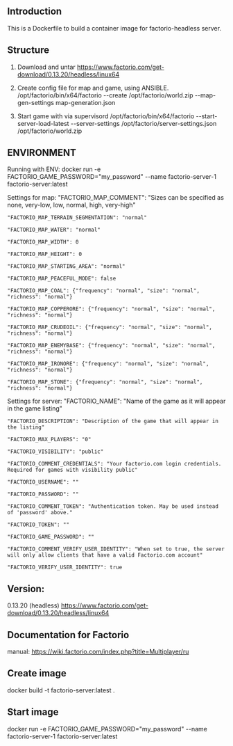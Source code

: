 ## Introduction
This is a Dockerfile to build a container image for factorio-headless server.

## Structure
1. Download and untar https://www.factorio.com/get-download/0.13.20/headless/linux64
2. Create config file for map and game, using ANSIBLE.
	/opt/factorio/bin/x64/factorio --create /opt/factorio/world.zip --map-gen-settings map-generation.json

3. Start game with via supervisord
	/opt/factorio/bin/x64/factorio --start-server-load-latest --server-settings /opt/factorio/server-settings.json /opt/factorio/world.zip

## ENVIRONMENT
Running with ENV:
	docker run -e FACTORIO_GAME_PASSWORD="my_password" --name factorio-server-1 factorio-server:latest

Settings for map:
	"FACTORIO_MAP_COMMENT": "Sizes can be specified as none, very-low, low, normal, high, very-high"

	"FACTORIO_MAP_TERRAIN_SEGMENTATION": "normal"

	"FACTORIO_MAP_WATER": "normal"

	"FACTORIO_MAP_WIDTH": 0

	"FACTORIO_MAP_HEIGHT": 0

	"FACTORIO_MAP_STARTING_AREA": "normal"

	"FACTORIO_MAP_PEACEFUL_MODE": false

	"FACTORIO_MAP_COAL": {"frequency": "normal", "size": "normal", "richness": "normal"}

	"FACTORIO_MAP_COPPERORE": {"frequency": "normal", "size": "normal", "richness": "normal"}

	"FACTORIO_MAP_CRUDEOIL": {"frequency": "normal", "size": "normal", "richness": "normal"}

	"FACTORIO_MAP_ENEMYBASE": {"frequency": "normal", "size": "normal", "richness": "normal"}

	"FACTORIO_MAP_IRONORE": {"frequency": "normal", "size": "normal", "richness": "normal"}

	"FACTORIO_MAP_STONE": {"frequency": "normal", "size": "normal", "richness": "normal"}


Settings for server:
	"FACTORIO_NAME": "Name of the game as it will appear in the game listing"

	"FACTORIO_DESCRIPTION": "Description of the game that will appear in the listing"

	"FACTORIO_MAX_PLAYERS": "0"

	"FACTORIO_VISIBILITY": "public"

	"FACTORIO_COMMENT_CREDENTIALS": "Your factorio.com login credentials. Required for games with visibility public"

	"FACTORIO_USERNAME": ""

	"FACTORIO_PASSWORD": ""

	"FACTORIO_COMMENT_TOKEN": "Authentication token. May be used instead of 'password' above."

	"FACTORIO_TOKEN": ""

	"FACTORIO_GAME_PASSWORD": ""

	"FACTORIO_COMMENT_VERIFY_USER_IDENTITY": "When set to true, the server will only allow clients that have a valid Factorio.com account"

	"FACTORIO_VERIFY_USER_IDENTITY": true


## Version: 
0.13.20 (headless)
https://www.factorio.com/get-download/0.13.20/headless/linux64

## Documentation for Factorio
manual: https://wiki.factorio.com/index.php?title=Multiplayer/ru

## Create image
docker build -t factorio-server:latest .

## Start image

docker run -e FACTORIO_GAME_PASSWORD="my_password" --name factorio-server-1 factorio-server:latest
